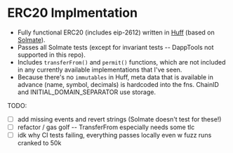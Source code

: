 # ERC20 Implmentation

- Fully functional ERC20 (includes eip-2612) written in [Huff](https://docs.huff.sh/) (based on [Solmate](https://github.com/Rari-Capital/solmate/blob/main/src/tokens/ERC20.sol)).
- Passes all Solmate tests (except for invariant tests -- DappTools not supported in this repo).
- Includes `transferFrom()` and `permit()` functions, which are not included in any currently available implementations that I've seen.
- Because there's no `immutables` in Huff, meta data that is available in advance (name, symbol, decimals) is hardcoded into the fns.  ChainID and INITIAL_DOMAIN_SEPARATOR use storage.

TODO:

 - [ ] add missing events and revert strings (Solmate doesn't test for these!)
 - [ ] refactor / gas golf -- TransferFrom especially needs some tlc
 - [ ] idk why CI tests failing, everything passes locally even w fuzz runs cranked to 50k
